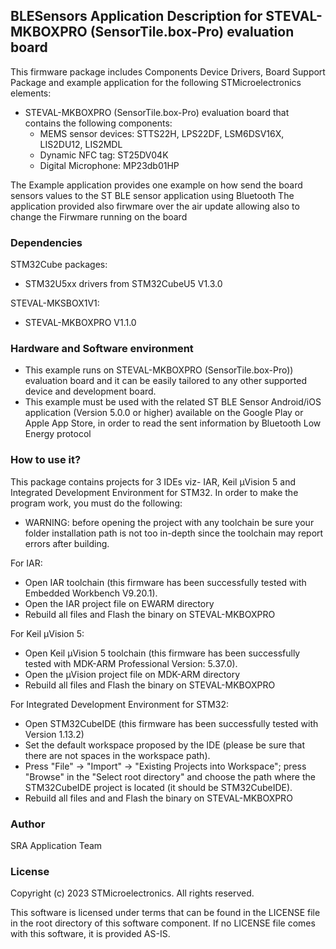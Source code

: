 ## <b>BLESensors Application Description for STEVAL-MKBOXPRO (SensorTile.box-Pro) evaluation board</b>

This firmware package includes Components Device Drivers, Board Support Package and example application for the following STMicroelectronics elements:

  - STEVAL-MKBOXPRO (SensorTile.box-Pro)  evaluation board that contains the following components:
      - MEMS sensor devices: STTS22H, LPS22DF, LSM6DSV16X, LIS2DU12, LIS2MDL
	  - Dynamic NFC tag: ST25DV04K
      - Digital Microphone: MP23db01HP
 
The Example application provides one example on how send the board sensors values to the ST BLE sensor application using Bluetooth
The application provided also firwmare over the air update allowing also to change the Firwmare running on the board

### <b>Dependencies</b>

STM32Cube packages:

  - STM32U5xx drivers from STM32CubeU5 V1.3.0
  
STEVAL-MKSBOX1V1:

  - STEVAL-MKBOXPRO V1.1.0
  
### <b>Hardware and Software environment</b>

- This example runs on STEVAL-MKBOXPRO (SensorTile.box-Pro)) evaluation board and it can be easily tailored to any other supported device and development board.
- This example must be used with the related ST BLE Sensor Android/iOS application (Version 5.0.0 or higher) available on the Google Play or Apple App Store, in order to read the sent information by Bluetooth Low Energy protocol
	
### <b>How to use it?</b>

This package contains projects for 3 IDEs viz- IAR, Keil µVision 5 and Integrated Development Environment for STM32.
In order to make the  program work, you must do the following:

 - WARNING: before opening the project with any toolchain be sure your folder
   installation path is not too in-depth since the toolchain may report errors
   after building.

For IAR:

 - Open IAR toolchain (this firmware has been successfully tested with Embedded Workbench V9.20.1).
 - Open the IAR project file on EWARM directory
 - Rebuild all files and Flash the binary on STEVAL-MKBOXPRO

For Keil µVision 5:

 - Open Keil µVision 5 toolchain (this firmware has been successfully tested with MDK-ARM Professional Version: 5.37.0).
 - Open the µVision project file on MDK-ARM directory
 - Rebuild all files and Flash the binary on STEVAL-MKBOXPRO
		
For Integrated Development Environment for STM32:

 - Open STM32CubeIDE (this firmware has been successfully tested with Version 1.13.2)
 - Set the default workspace proposed by the IDE (please be sure that there are not spaces in the workspace path).
 - Press "File" -> "Import" -> "Existing Projects into Workspace"; press "Browse" in the "Select root directory" and choose the path where the STM32CubeIDE project is located (it should be STM32CubeIDE\).
 - Rebuild all files and and Flash the binary on STEVAL-MKBOXPRO
   
### <b>Author</b>

SRA Application Team

### <b>License</b>

Copyright (c) 2023 STMicroelectronics.
All rights reserved.

This software is licensed under terms that can be found in the LICENSE file
in the root directory of this software component.
If no LICENSE file comes with this software, it is provided AS-IS.
